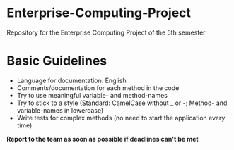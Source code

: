 # Enterprise-Computing-Project
Repository for the Enterprise Computing Project of the 5th semester

# Basic Guidelines
- Language for documentation: English
- Comments/documentation for each method in the code
- Try to use meaningful variable- and method-names
- Try to stick to a style (Standard: CamelCase without _ or -; Method- and variable-names in lowercase)
- Write tests for complex methods (no need to start the application every time)

<b>Report to the team as soon as possible if deadlines can't be met</b>
